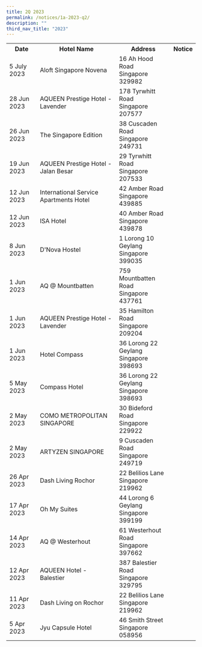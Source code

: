 ```yaml
---
title: 2Q 2023
permalink: /notices/1a-2023-q2/
description: ""
third_nav_title: "2023"
---
```

<table>
	<tbody><tr>
		<th>Date</th>
		<th>Hotel Name</th>
		<th>Address</th>
		<th>Notice</th>
	</tr>
		<tr>
		<td>5 July 2023</td>
		<td>Aloft Singapore Novena</td>
		<td>16 Ah Hood Road<br>Singapore 329982</td>
		<td><a href="/files/Aloft Singapore Novena.pdf"></a></td>
	</tr>
<tr>
		<td>28 Jun 2023</td>
		<td>AQUEEN Prestige Hotel - Lavender</td>
		<td>178 Tyrwhitt Road<br>Singapore 207577</td>
		<td><a href="/files/AQUEEN Prestige Hotel - Lavender_178 TYRWHITT ROAD.pdf"></a></td>
	</tr>
		<tr>
		<td>26 Jun 2023</td>
		<td>The Singapore Edition</td>
		<td>38 Cuscaden Road<br>Singapore 249731</td>
		<td><a href="/files/The Singapore Edition.pdf"></a></td>
	</tr>
		<tr>
		<td>19 Jun 2023</td>
		<td>AQUEEN Prestige Hotel - Jalan Besar</td>
		<td>29 Tyrwhitt Road<br>Singapore 207533</td>
		<td><a href="/files/AQUEEN Prestige Hotel - Jalan Besar.pdf"></a></td>
	</tr>
			<tr>
		<td>12 Jun 2023</td>
		<td>International Service Apartments Hotel</td>
		<td>42 Amber Road<br>Singapore 439885</td>
		<td><a href="/files/International Service Apartments Hotel.pdf"></a></td>
	</tr>
	<tr>
		<td>12 Jun 2023</td>
		<td>ISA Hotel</td>
		<td>40 Amber Road<br>Singapore 439878</td>
		<td><a href="/files/ISA Hotel.pdf"></a></td>
	</tr>
				<tr>
		<td>8 Jun 2023</td>
		<td>D'Nova Hostel</td>
		<td>1	Lorong 10 Geylang<br>Singapore 399035</td>
		<td><a href="/files/D'Nova Hostel.pdf"></a></td>
	</tr>
		<tr>
		<td>1 Jun 2023</td>
		<td>AQ @ Mountbatten</td>
		<td>759 Mountbatten Road<br>Singapore 437761</td>
		<td><a href="/files/AQ Mountbatten.pdf"></a></td>
	</tr>
		<tr>
		<td>1 Jun 2023</td>
		<td>AQUEEN Prestige Hotel - Lavender</td>
		<td>35 Hamilton Road<br>Singapore 209204</td>
		<td><a href="/files/AQUEEN Prestige Lavender.pdf"></a></td>
	</tr>
		<tr>
		<td>1 Jun 2023</td>
		<td>Hotel Compass</td>
		<td>36 Lorong 22 Geylang <br>Singapore 398693</td>
		<td><a href="/files/Hotel Compass_2023.pdf"></a></td>
	</tr>
 <tr>
		<td>5 May 2023</td>
		<td>Compass Hotel</td>
		<td>36 Lorong 22 Geylang <br>Singapore 398693</td>
		<td><a href="/files/Compass Hotel.pdf"></a></td>
	</tr>
			 <tr>
		<td>2 May 2023</td>
		<td>COMO METROPOLITAN SINGAPORE</td>
		<td>30 Bideford Road<br>Singapore 229922</td>
		<td><a href="/files/COMO METROPOLITAN SINGAPORE.pdf"></a></td>
	</tr>
		 <tr>
		<td>2 May 2023</td>
		<td>ARTYZEN SINGAPORE</td>
		<td>9 Cuscaden Road<br>Singapore 249719</td>
		<td><a href="/files/ARTYZEN SINGAPORE.pdf"></a></td>
	</tr>
 <tr>
		<td>26 Apr 2023</td>
		<td>Dash Living Rochor</td>
		<td>22 Belilios Lane <br>Singapore 219962</td>
		<td><a href="/files/Dash Living Rochor.pdf"></a></td>
	</tr>
	<tr>
		<td>17 Apr 2023</td>
		<td>Oh My Suites</td>
		<td>44 Lorong 6 Geylang <br>Singapore 399199</td>
		<td><a href="/files/Oh My Suites_2023.pdf"></a></td>
	</tr>
								<tr>
		<td>14 Apr 2023</td>
		<td>AQ @ Westerhout</td>
		<td>61 Westerhout Road <br>Singapore 397662</td>
		<td><a href="/files/AQ @ Westerhout.pdf"></a></td>
	</tr>
						<tr>
		<td>12 Apr 2023</td>
		<td>AQUEEN Hotel - Balestier</td>
		<td>387 Balestier Road<br>Singapore 329795</td>
		<td><a href="/files/AQUEEN Hotel - Balestier.pdf"></a></td>
	</tr>
				<tr>
		<td>11 Apr 2023</td>
		<td>Dash Living on Rochor</td>
		<td>22 Belilios Lane<br>Singapore 219962</td>
		<td><a href="/files/Dash Living on Rochor.pdf"></a></td>
	</tr>
		<tr>
		<td>5 Apr 2023</td>
		<td>Jyu Capsule Hotel</td>
		<td>46 Smith Street<br>Singapore 058956</td>
		<td><a href="/files/Jyu Capsule Hotel.pdf"></a></td>
	</tr>
	</tbody></table>